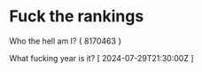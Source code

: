 # Fuck the rankings

Who the hell am I?
{ 8170463 }

What fucking year is it?
[ 2024-07-29T21:30:00Z ]
